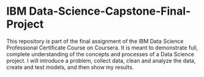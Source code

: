 # IBM Data-Science-Capstone-Final-Project
This repository is part of the final assignment of the IBM Data Science Professional Certificate Course on Coursera. It is meant to demonstrate full, complete understanding of the concepts and processes of a Data Science project. I will introduce a problem, collect data, clean and analyze the data, create and test models, and then show my results.  

